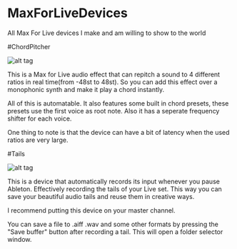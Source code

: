 # MaxForLiveDevices
All Max For Live devices I make and am willing to show to the world


#ChordPitcher

![alt tag](http://i.imgur.com/V1HGumv.jpg)

This is a Max for Live audio effect that can repitch a sound to 4 different ratios in real time(from -48st to 48st). 
So you can add this effect over a monophonic synth and make it play a chord instantly. 

All of this is automatable.
It also features some built in chord presets, these presets use the first voice as root note.
Also it has a seperate frequency shifter for each voice.

One thing to note is that the device can have a bit of latency when the used ratios are very large.

#Tails

![alt tag](http://i.imgur.com/HN7H4Jg.jpg)

This is a device that automatically records its input whenever you pause Ableton. Effectively recording the tails of your Live set. This way you can save your beautiful audio tails and reuse them in creative ways. 

I recommend putting this device on your master channel.

You can save a file to .aiff .wav and some other formats by pressing the "Save buffer" button after recording a tail. This will open a folder selector window.
